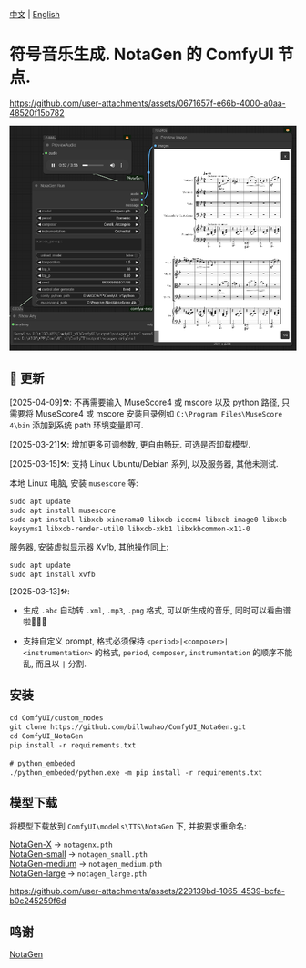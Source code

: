 [中文](README-CN.md) | [English](README.md)

# 符号音乐生成. NotaGen 的 ComfyUI 节点.

https://github.com/user-attachments/assets/0671657f-e66b-4000-a0aa-48520f15b782

![image](https://github.com/billwuhao/ComfyUI_NotaGen/blob/master/images/2025-03-10_06-24-03.png)


## 📣 更新

[2025-04-09]⚒️: 不再需要输入 MuseScore4 或 mscore 以及 python 路径, 只需要将 MuseScore4 或 mscore 安装目录例如 `C:\Program Files\MuseScore 4\bin` 添加到系统 path 环境变量即可.

[2025-03-21]⚒️: 增加更多可调参数, 更自由畅玩. 可选是否卸载模型.

[2025-03-15]⚒️: 支持 Linux Ubuntu/Debian 系列, 以及服务器, 其他未测试.
 
本地 Linux 电脑, 安装 `musescore` 等:
```
sudo apt update
sudo apt install musescore
sudo apt install libxcb-xinerama0 libxcb-icccm4 libxcb-image0 libxcb-keysyms1 libxcb-render-util0 libxcb-xkb1 libxkbcommon-x11-0
```

服务器, 安装虚拟显示器 Xvfb, 其他操作同上:
```
sudo apt update
sudo apt install xvfb
```

[2025-03-13]⚒️: 

- 生成 `.abc` 自动转 `.xml`, `.mp3`, `.png` 格式, 可以听生成的音乐, 同时可以看曲谱啦🎵🎵🎵

- 支持自定义 prompt, 格式必须保持 `<period>|<composer>|<instrumentation>` 的格式, `period`, `composer`, `instrumentation` 的顺序不能乱, 而且以 `|` 分割.

## 安装

```
cd ComfyUI/custom_nodes
git clone https://github.com/billwuhao/ComfyUI_NotaGen.git
cd ComfyUI_NotaGen
pip install -r requirements.txt

# python_embeded
./python_embeded/python.exe -m pip install -r requirements.txt
```

## 模型下载

将模型下载放到 `ComfyUI\models\TTS\NotaGen` 下, 并按要求重命名:

[NotaGen-X](https://huggingface.co/ElectricAlexis/NotaGen/blob/main/weights_notagenx_p_size_16_p_length_1024_p_layers_20_h_size_1280.pth) → `notagenx.pth`  
[NotaGen-small](https://huggingface.co/ElectricAlexis/NotaGen/blob/main/weights_notagen_pretrain_p_size_16_p_length_2048_p_layers_12_c_layers_3_h_size_768_lr_0.0002_batch_8.pth) → `notagen_small.pth`   
[NotaGen-medium](https://huggingface.co/ElectricAlexis/NotaGen/blob/main/weights_notagen_pretrain_p_size_16_p_length_2048_p_layers_16_c_layers_3_h_size_1024_lr_0.0001_batch_4.pth) → `notagen_medium.pth`  
[NotaGen-large](https://huggingface.co/ElectricAlexis/NotaGen/blob/main/weights_notagen_pretrain_p_size_16_p_length_1024_p_layers_20_c_layers_6_h_size_1280_lr_0.0001_batch_4.pth) → `notagen_large.pth`  


https://github.com/user-attachments/assets/229139bd-1065-4539-bcfa-b0c245259f6d

## 鸣谢

[NotaGen](https://github.com/ElectricAlexis/NotaGen)